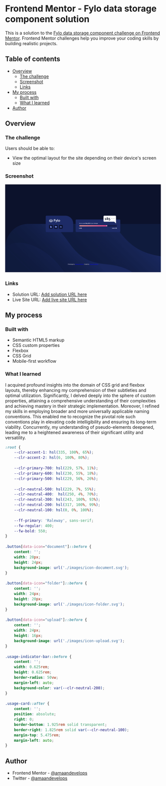 # Frontend Mentor - Fylo data storage component solution

This is a solution to the [Fylo data storage component challenge on Frontend Mentor](https://www.frontendmentor.io/challenges/fylo-data-storage-component-1dZPRbV5n). Frontend Mentor challenges help you improve your coding skills by building realistic projects. 

## Table of contents

- [Overview](#overview)
  - [The challenge](#the-challenge)
  - [Screenshot](#screenshot)
  - [Links](#links)
- [My process](#my-process)
  - [Built with](#built-with)
  - [What I learned](#what-i-learned)
- [Author](#author)

## Overview

### The challenge

Users should be able to:

- View the optimal layout for the site depending on their device's screen size

### Screenshot

![](./screenshot.png)


### Links

- Solution URL: [Add solution URL here](https://your-solution-url.com)
- Live Site URL: [Add live site URL here](https://your-live-site-url.com)

## My process

### Built with

- Semantic HTML5 markup
- CSS custom properties
- Flexbox
- CSS Grid
- Mobile-first workflow

### What I learned

I acquired profound insights into the domain of CSS grid and flexbox layouts, thereby enhancing my comprehension of their subtleties and optimal utilization. Significantly, I delved deeply into the sphere of custom properties, attaining a comprehensive understanding of their complexities and achieving mastery in their strategic implementation. Moreover, I refined my skills in employing broader and more universally applicable naming conventions. This enabled me to recognize the pivotal role such conventions play in elevating code intelligibility and ensuring its long-term viability. Concurrently, my understanding of pseudo-elements deepened, leading me to a heightened awareness of their significant utility and versatility.

```css
:root {
    --clr-accent-1: hsl(335, 100%, 65%);
    --clr-accent-2: hsl(6, 100%, 80%);
  
    --clr-primary-700: hsl(229, 57%, 11%);
    --clr-primary-600: hsl(230, 55%, 18%);
    --clr-primary-500: hsl(229, 56%, 26%);
    
    --clr-neutral-500: hsl(229, 7%, 55%);
    --clr-neutral-400:  hsl(250, 4%, 70%);
    --clr-neutral-300: hsl(243, 100%, 93%);
    --clr-neutral-200: hsl(317, 100%, 99%);
    --clr-neutral-100: hsl(0, 0%, 100%);
    
    --ff-primary: 'Raleway', sans-serif;
    --fw-regular: 400;
    --fw-bold: 550;
}

.button[data-icon="document"]::before {
    content: '';
    width: 20px;
    height: 24px;
    background-image: url('./images/icon-document.svg');
}

.button[data-icon="folder"]::before {
    content: '';
    width: 24px;
    height: 20px;
    background-image: url('./images/icon-folder.svg');
}

.button[data-icon="upload"]::before {
    content: '';
    width: 24px;
    height: 16px;
    background-image: url('./images/icon-upload.svg');
}

.usage-indicator-bar::before {
    content: '';
    width: 0.625rem;
    height: 0.625rem;
    border-radius: 50vw;
    margin-left: auto;
    background-color: var(--clr-neutral-200);
}

.usage-card::after {
    content: '';
    position: absolute;
    right: 0;
    border-bottom: 1.925rem solid transparent;
    border-right: 1.825rem solid var(--clr-neutral-100);
    margin-top: 5.475rem;
    margin-left: auto;
}
```

## Author

- Frontend Mentor - [@amaandevelops](https://www.frontendmentor.io/profile/amaandevelops)
- Twitter - [@amaandevelops](https://www.twitter.com/amaandevelops)
